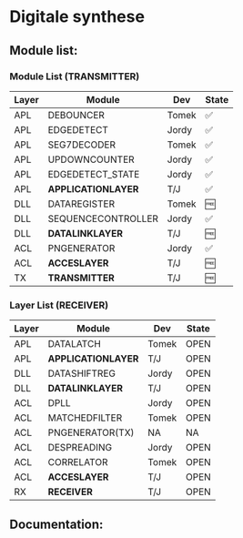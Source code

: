 # Digitale synthese

## Module list:

### Module List (TRANSMITTER)

| Layer   | Module                        | Dev             | State              |
| ------- | ----------------------------- | --------------- | -------------------|
| APL     | DEBOUNCER		          | Tomek           | :white_check_mark: |
| APL     | EDGEDETECT                    | Jordy           | :white_check_mark: |
| APL     | SEG7DECODER                   | Tomek           | :white_check_mark: |
| APL     | UPDOWNCOUNTER                 | Jordy           | :white_check_mark: |
| APL     | EDGEDETECT_STATE              | Jordy           | :white_check_mark: |
| APL     | **APPLICATIONLAYER**          | T/J             | :white_check_mark: |
| DLL     | DATAREGISTER	          | Tomek           | :free:             |
| DLL     | SEQUENCECONTROLLER            | Jordy           | :white_check_mark: |
| DLL     | **DATALINKLAYER**             | T/J             | :free:             |
| ACL	  | PNGENERATOR		          | Jordy           | :white_check_mark: |
| ACL     | **ACCESLAYER**	          | T/J	            | :free:             |
| TX      | **TRANSMITTER**               | T/J             | :free:             |

### Layer List (RECEIVER)

| Layer   | Module                        | Dev             | State      |
| ------- | ----------------------------- | --------------- | -----------|
| APL     | DATALATCH                     | Tomek           | OPEN       |
| APL     | **APPLICATIONLAYER**          | T/J             | OPEN       |
| DLL     | DATASHIFTREG	          | Jordy           | OPEN       |
| DLL     | **DATALINKLAYER**             | T/J             | OPEN       |
| ACL     | DPLL                          | Jordy           | OPEN       |
| ACL     | MATCHEDFILTER	          | Tomek           | OPEN       |
| ACL     | PNGENERATOR(TX)               | NA              | NA         |
| ACL     | DESPREADING			  | Jordy           | OPEN       |
| ACL     | CORRELATOR		          | Tomek           | OPEN       |
| ACL     | **ACCESLAYER**                | T/J             | OPEN       |
| RX      | **RECEIVER**                  | T/J             | OPEN       |

## Documentation:


